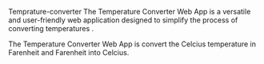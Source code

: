 Temprature-converter
The Temperature Converter Web App is a versatile and user-friendly web application designed to simplify the process of converting temperatures .

The Temperature Converter Web App is convert the Celcius temperature in Farenheit and Farenheit into Celcius.
